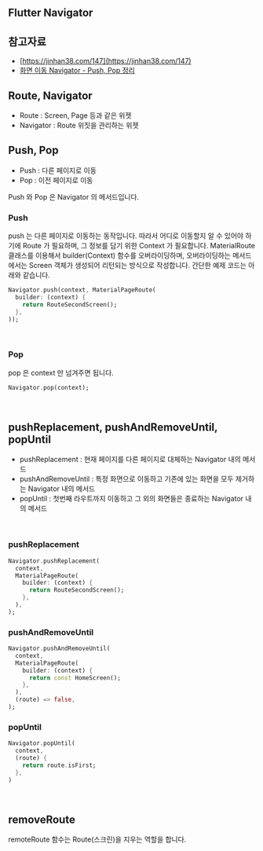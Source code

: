 ## Flutter Navigator

## 참고자료

- [https://jinhan38.com/147](https://jinhan38.com/147)
- [화면 이동 Navigator - Push, Pop 정리](https://seosh817.tistory.com/211)



## Route, Navigator

- Route : Screen, Page 등과 같은 위젯
- Navigator : Route 위짓을 관리하는 위젯



## Push, Pop

- Push : 다른 페이지로 이동
- Pop : 이전 페이지로 이동

Push 와 Pop 은 Navigator 의 메서드입니다.<br/>



### Push

push 는 다른 페이지로 이동하는 동작입니다. 따라서 어디로 이동할지 알 수 있어야 하기에 Route 가 필요하며, 그 정보를 담기 위한 Context 가 필요합니다. MaterialRoute 클래스를 이용해서 builder(Context) 함수를 오버라이딩하며, 오버라이딩하는 메서드에서는 Screen 객체가 생성되어 리턴되는 방식으로 작성합니다. 간단한 예제 코드는 아래와 같습니다.

```dart
Navigator.push(context, MaterialPageRoute(
  builder: (context) {
    return RouteSecondScreen();
  },
));
```

<br/>



### Pop

pop 은 context 만 넘겨주면 됩니다.

```dart
Navigator.pop(context);
```

<br/>



## pushReplacement, pushAndRemoveUntil, popUntil

- pushReplacement : 현재 페이지를 다른 페이지로 대체하는 Navigator 내의 메서드
- pushAndRemoveUntil : 특정 화면으로 이동하고 기존에 있는 화면을 모두 제거하는 Navigator 내의 메서드
- popUntil : 첫번째 라우트까지 이동하고 그 외의 화면들은 종료하는 Navigator 내의 메서드

<br/>



### pushReplacement

```dart
Navigator.pushReplacement(
  context,
  MaterialPageRoute(
    builder: (context) {
      return RouteSecondScreen();
    },
  ),
);
```



### pushAndRemoveUntil

```dart
Navigator.pushAndRemoveUntil(
  context,
  MaterialPageRoute(
    builder: (context) {
      return const HomeScreen();
    },
  ),
  (route) => false,
);
```



### popUntil

```dart
Navigator.popUntil(
  context,
  (route) {
    return route.isFirst;
  },
)
```

<br/>





## removeRoute

remoteRoute 함수는 Route(스크린)을 지우는 역할을 합니다.






